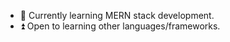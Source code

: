 - 🏃 Currently learning MERN stack development. 
- ⏫ Open to learning other languages/frameworks.


<!---
redacteur/redacteur is a ✨ special ✨ repository because its `README.md` (this file) appears on your GitHub profile.
You can click the Preview link to take a look at your changes.
--->
